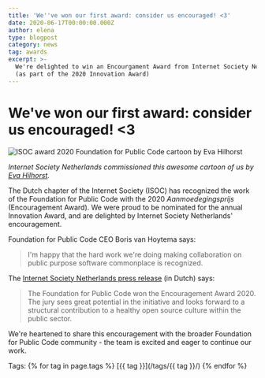 ```yaml
---
title: 'We''ve won our first award: consider us encouraged! <3'
date: 2020-06-17T00:00:00.000Z
author: elena
type: blogpost
category: news
tag: awards
excerpt: >-
  We're delighted to win an Encourgament Award from Internet Society Netherlands
  (as part of the 2020 Innovation Award)
---
```


# We've won our first award: consider us encouraged! <3

![ISOC award 2020 Foundation for Public Code cartoon by Eva Hilhorst](/assets/ISOC-award-2020-cartoon-Eva-Hilhorst.jpg)

_Internet Society Netherlands commissioned this awesome cartoon of us by [Eva Hilhorst](https://evahilhorst.blogspot.com/)._

The Dutch chapter of the Internet Society (ISOC) has recognized the work of the Foundation for Public Code with the 2020 _Aanmoedegingsprijs_ (Encouragement Award). We were proud to be nominated for the annual Innovation Award, and are delighted by Internet Society Netherlands' encouragement.

Foundation for Public Code CEO Boris van Hoytema says:

> I'm happy that the hard work we're doing making collaboration on public purpose software commonplace is recognized.

The [Internet Society Netherlands press release](https://awards.isoc.nl/innovatie/2020/) (in Dutch) says:

> The Foundation for Public Code won the Encouragement Award 2020\. The jury sees great potential in the initiative and looks forward to a structural contribution to a healthy open source culture within the public sector.

We're heartened to share this encouragement with the broader Foundation for Public Code community - the team is excited and eager to continue our work.

Tags: {% for tag in page.tags %} [{{ tag }}](/tags/{{ tag }}/) {% endfor %}
